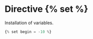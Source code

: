 Directive {% set %}
==================

Installation of variables.

```php
{% set begin = -10 %}
```
